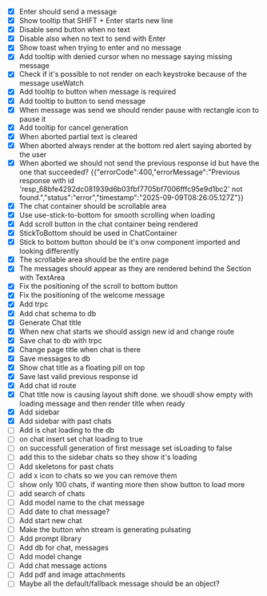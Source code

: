 - [x] Enter should send a message
- [x] Show tooltip that SHIFT + Enter starts new line
- [x] Disable send button when no text
- [x] Disable also when no text to send with Enter
- [x] Show toast when trying to enter and no message
- [x] Add tooltip with denied cursor when no message saying missing message
- [x] Check if it's possible to not render on each keystroke because of the
      message useWatch
- [x] Add tooltip to button when message is required
- [x] Add tooltip to button to send message
- [x] When message was send we should render pause with rectangle icon to pause
      it
- [x] Add tooltip for cancel generation
- [x] When aborted partial text is cleared
- [x] When aborted always render at the bottom red alert saying aborted by the
      user
- [x] When aborted we should not send the previous response id but have the one
      that succeeded?
      {{"errorCode":400,"errorMessage":"Previous response with id 'resp_68bfe4292dc081939d6b03fbf7705bf7006fffc95e9d1bc2' not found.","status":"error","timestamp":"2025-09-09T08:26:05.127Z"}}
- [x] The chat container should be scrollable area
- [x] Use use-stick-to-bottom for smooth scrolling when loading
- [x] Add scroll button in the chat container being rendered
- [x] StickToBottom should be used in ChatContainer
- [x] Stick to bottom button should be it's onw component imported and looking
      differently
- [x] The scrollable area should be the entire page
- [x] The messages should appear as they are rendered behind the Section with
      TextArea
- [x] Fix the positioning of the scroll to bottom button
- [x] Fix the positioning of the welcome message
- [x] Add trpc
- [x] Add chat schema to db
- [x] Generate Chat title
- [x] When new chat starts we should assign new id and change route
- [x] Save chat to db with trpc
- [x] Change page title when chat is there
- [x] Save messages to db
- [x] Show chat title as a floating pill on top
- [x] Save last valid previous response id
- [x] Add chat id route
- [x] Chat title now is causing layout shift done. we shoudl show empty with
      loading message and then render title when ready
- [x] Add sidebar
- [x] Add sidebar with past chats
- [ ] Add is chat loading to the db
- [ ] on chat insert set chat loading to true
- [ ] on successfull generation of first message set isLoading to false
- [ ] add this to the sidebar chats so they show it's loading
- [ ] Add skeletons for past chats
- [ ] add x icon to chats so we you can remove them
- [ ] show only 100 chats, if wanting more then show button to load more
- [ ] add search of chats
- [ ] Add model name to the chat message
- [ ] Add date to chat message?
- [ ] Add start new chat
- [ ] Make the button whn stream is generating pulsating
- [ ] Add prompt library
- [ ] Add db for chat, messages
- [ ] Add model change
- [ ] Add chat message actions
- [ ] Add pdf and image attachments
- [ ] Maybe all the default/fallback message should be an object?
